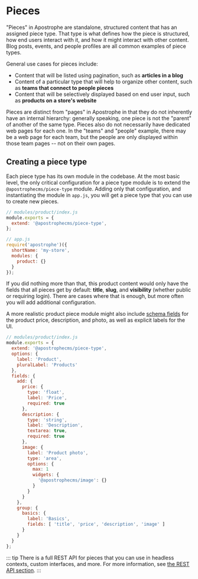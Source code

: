 # Pieces

"Pieces" in Apostrophe are standalone, structured content that has an assigned piece type. That type is what defines how the piece is structured, how end users interact with it, and how it might interact with other content. Blog posts, events, and people profiles are all common examples of piece types.

General use cases for pieces include:
- Content that will be listed using pagination, such as **articles in a blog**
- Content of a particular type that will help to organize other content, such as **teams that connect to people pieces**
- Content that will be selectively displayed based on end user input, such as **products on a store's website**

Pieces are distinct from "pages" in Apostrophe in that they do not inherently have an internal hierarchy: generally speaking, one piece is not the "parent" of another of the same type. Pieces also do not necessarily have dedicated web pages for each one. In the "teams" and "people" example, there may be a web page for each team, but the people are only displayed within those team pages -- not on their own pages.

## Creating a piece type

Each piece type has its own module in the codebase. At the most basic level, the only critical configuration for a piece type module is to extend the `@apostrophecms/piece-type` module. Adding only that configuration, and instantiating the module in `app.js`, you will get a piece type that you can use to create new pieces.

```js
// modules/product/index.js
module.exports = {
  extend: '@apostrophecms/piece-type',
};
```

```js
// app.js
require('apostrophe')({
  shortName: 'my-store',
  modules: {
    product: {}
  }
});
```

If you did nothing more than that, this product content would only have the fields that all pieces get by default: **title**, **slug**, and **visibility** (whether public or requiring login). There are cases where that is enough, but more often you will add additional configuration.

A more realistic product piece module might also include [schema fields](/reference/field-types/) for the product price, description, and photo, as well as explicit labels for the UI.

```js
// modules/product/index.js
module.exports = {
  extend: '@apostrophecms/piece-type',
  options: {
    label: 'Product',
    pluralLabel: 'Products'
  },
  fields: {
    add: {
      price: {
        type: 'float',
        label: 'Price',
        required: true
      },
      description: {
        type: 'string',
        label: 'Description',
        textarea: true,
        required: true
      },
      image: {
        label: 'Product photo',
        type: 'area',
        options: {
          max: 1
          widgets: {
            '@apostrophecms/image': {}
          }
        }
      }
    },
    group: {
      basics: {
        label: 'Basics',
        fields: [ 'title', 'price', 'description', 'image' ]
      }
    }
  }
};
```

::: tip
There is a full REST API for pieces that you can use in headless contexts, custom interfaces, and more. For more information, see [the REST API section](/reference/api/pieces.md).
:::

